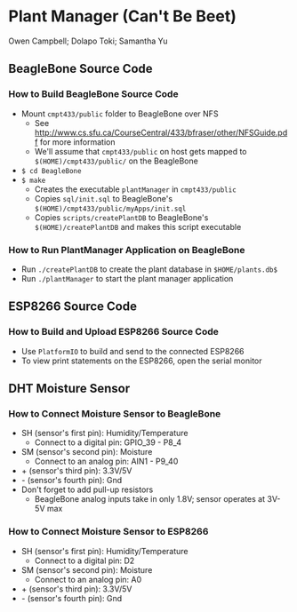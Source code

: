 # Plant Manager (Can't Be Beet)
Owen Campbell; Dolapo Toki; Samantha Yu

## BeagleBone Source Code
### How to Build BeagleBone Source Code
* Mount `cmpt433/public` folder to BeagleBone over NFS
  * See http://www.cs.sfu.ca/CourseCentral/433/bfraser/other/NFSGuide.pdf for more information
  * We'll assume that `cmpt433/public` on host gets mapped to `$(HOME)/cmpt433/public/` on the BeagleBone
* `$ cd BeagleBone`
* `$ make`
  * Creates the executable `plantManager` in `cmpt433/public`
  * Copies `sql/init.sql` to BeagleBone's `$(HOME)/cmpt433/public/myApps/init.sql`
  * Copies `scripts/createPlantDB` to BeagleBone's `$(HOME)/createPlantDB` and makes this script executable

### How to Run PlantManager Application on BeagleBone
* Run `./createPlantDB` to create the plant database in `$HOME/plants.db$`
* Run `./plantManager` to start the plant manager application

## ESP8266 Source Code
### How to Build and Upload ESP8266 Source Code
* Use `PlatformIO` to build and send to the connected ESP8266
* To view print statements on the ESP8266, open the serial monitor

## DHT Moisture Sensor
### How to Connect Moisture Sensor to BeagleBone
* SH (sensor's first pin): Humidity/Temperature
  * Connect to a digital pin: GPIO_39 - P8_4
* SM (sensor's second pin): Moisture
  * Connect to an analog pin: AIN1 - P9_40
* \+ (sensor's third pin): 3.3V/5V
* \- (sensor's fourth pin): Gnd
* Don't forget to add pull-up resistors
  * BeagleBone analog inputs take in only 1.8V; sensor operates at 3V-5V max

### How to Connect Moisture Sensor to ESP8266
* SH (sensor's first pin): Humidity/Temperature
  * Connect to a digital pin: D2
* SM (sensor's second pin): Moisture
  * Connect to an analog pin: A0
* \+ (sensor's third pin): 3.3V/5V
* \- (sensor's fourth pin): Gnd
